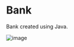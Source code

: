 # Bank
Bank created using Java.

![image](https://github.com/sameerkulkarni27/Bank/assets/88168602/f45814cf-93d3-4d0e-86bb-8c8311651b6f)
